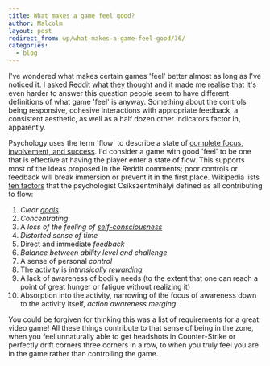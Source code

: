 ```yaml
---
title: What makes a game feel good?
author: Malcolm
layout: post
redirect_from: wp/what-makes-a-game-feel-good/36/
categories:
  - blog
---
```

I've wondered what makes certain games 'feel' better almost as long as I've noticed it. I [asked Reddit what they thought][1] and it made me realise that it's even harder to answer this question people seem to have different definitions of what game 'feel' is anyway. Something about the controls being responsive, cohesive interactions with appropriate feedback, a consistent aesthetic, as well as a half dozen other indicators factor in, apparently.

Psychology uses the term 'flow' to describe a state of [complete focus, involvement, and success][2]. I'd consider a game with good 'feel' to be one that is effective at having the player enter a state of flow. This supports most of the ideas proposed in the Reddit comments; poor controls or feedback will break immersion or prevent it in the first place. Wikipedia lists [ten factors][3] that the psychologist Csíkszentmihályi defined as all contributing to flow:

  1. *Clear [goals][4]*
  2. *Concentrating*
  3. A *loss of the feeling of [self-consciousness][5]*
  4. *Distorted sense of time*
  5. Direct and immediate *feedback*
  6. *Balance between ability level and challenge*
  7. A sense of personal *control*
  8. The activity is *intrinsically [rewarding][6]*
  9. A lack of awareness of bodily needs (to the extent that one can reach a point of great hunger or fatigue without realizing it)
 10. Absorption into the activity, narrowing of the focus of awareness down to the activity itself, *action awareness merging*.

You could be forgiven for thinking this was a list of requirements for a great video game! All these things contribute to that sense of being in the zone, when you feel unnaturally able to get headshots in Counter-Strike or perfectly drift corners three corners in a row, to when you truly feel you are in the game rather than controlling the game.

 [1]: http://www.reddit.com/r/truegaming/comments/o6w7e/what_makes_a_game_feel_right/
 [2]: http://en.wikipedia.org/wiki/Flow_(psychology)
 [3]: http://en.wikipedia.org/wiki/Flow_(psychology)#Components_of_flow
 [4]: http://en.wikipedia.org/wiki/Goal "Goal"
 [5]: http://en.wikipedia.org/wiki/Self-consciousness "Self-consciousness"
 [6]: http://en.wikipedia.org/wiki/Reward_system "Reward system"
